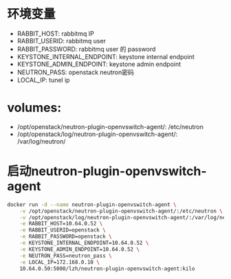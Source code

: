 # 环境变量
- RABBIT_HOST: rabbitmq IP
- RABBIT_USERID: rabbitmq user
- RABBIT_PASSWORD: rabbitmq user 的 password
- KEYSTONE_INTERNAL_ENDPOINT: keystone internal endpoint
- KEYSTONE_ADMIN_ENDPOINT: keystone admin endpoint
- NEUTRON_PASS: openstack neutron密码
- LOCAL_IP: tunel ip

# volumes:
- /opt/openstack/neutron-plugin-openvswitch-agent/: /etc/neutron
- /opt/openstack/log/neutron-plugin-openvswitch-agent/: /var/log/neutron/

# 启动neutron-plugin-openvswitch-agent
```bash
docker run -d --name neutron-plugin-openvswitch-agent \
    -v /opt/openstack/neutron-plugin-openvswitch-agent/:/etc/neutron \
    -v /opt/openstack/log/neutron-plugin-openvswitch-agent/:/var/log/neutron/ \
    -e RABBIT_HOST=10.64.0.52 \
    -e RABBIT_USERID=openstack \
    -e RABBIT_PASSWORD=openstack \
    -e KEYSTONE_INTERNAL_ENDPOINT=10.64.0.52 \
    -e KEYSTONE_ADMIN_ENDPOINT=10.64.0.52 \
    -e NEUTRON_PASS=neutron_pass \
    -e LOCAL_IP=172.168.0.10 \
    10.64.0.50:5000/lzh/neutron-plugin-openvswitch-agent:kilo
```